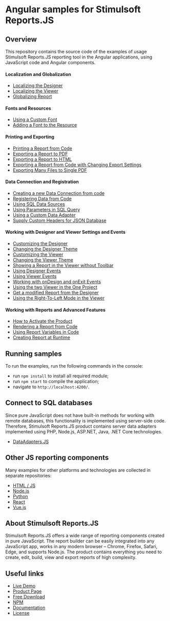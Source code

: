 # Angular samples for Stimulsoft Reports.JS

## Overview
This repository contains the source code of the examples of usage Stimulsoft Reports.JS reporting tool in the Angular applications, using JavaScript code and Angular components.

#### Localization and Globalization
* [Localizing the Designer](https://github.com/stimulsoft/Samples-Reports.JS-for-Angular/blob/main/src/Localization%20and%20Globalization/Localizing%20the%20Designer.ts)
* [Localizing the Viewer](https://github.com/stimulsoft/Samples-Reports.JS-for-Angular/blob/main/src/Localization%20and%20Globalization/Localizing%20the%20Viewer.ts)
* [Globalizing Report](https://github.com/stimulsoft/Samples-Reports.JS-for-Angular/blob/main/src/Localization%20and%20Globalization/Globalizing%20Report.ts)

#### Fonts and Resources
* [Using a Custom Font](https://github.com/stimulsoft/Samples-Reports.JS-for-Angular/blob/main/src/Fonts%20and%20Resources/Using%20a%20Custom%20Font.ts)
* [Adding a Font to the Resource](https://github.com/stimulsoft/Samples-Reports.JS-for-Angular/blob/main/src/Fonts%20and%20Resources/Adding%20a%20Font%20to%20the%20Resource.ts)

#### Printing and Exporting
* [Printing a Report from Code](https://github.com/stimulsoft/Samples-Reports.JS-for-Angular/blob/main/src/Printing%20and%20Exporting/Printing%20the%20Report%20from%20Code.ts)
* [Exporting a Report to PDF](https://github.com/stimulsoft/Samples-Reports.JS-for-Angular/blob/main/src/Printing%20and%20Exporting/Exporting%20a%20Report%20to%20PDF.ts)
* [Exporting a Report to HTML](https://github.com/stimulsoft/Samples-Reports.JS-for-Angular/blob/main/src/Printing%20and%20Exporting/Exporting%20a%20Report%20to%20HTML.ts)
* [Exporting a Report from Code with Changing Export Settings](https://github.com/stimulsoft/Samples-Reports.JS-for-Angular/blob/main/src/Printing%20and%20Exporting/Exporting%20a%20Report%20from%20Code%20with%20Changing%20Export%20Settings.ts)
* [Exporting Many Files to Single PDF](https://github.com/stimulsoft/Samples-Reports.JS-for-Angular/blob/main/src/Printing%20and%20Exporting/Exporting%20Many%20Files%20to%20Single%20PDF.ts)

#### Data Connection and Registration
* [Creating a new Data Connection from code](https://github.com/stimulsoft/Samples-Reports.JS-for-Angular/blob/main/src/Data%20Connection%20and%20Registration/Creating%20a%20new%20Data%20Connection%20from%20code.ts)
* [Registering Data from Code](https://github.com/stimulsoft/Samples-Reports.JS-for-Angular/blob/main/src/Data%20Connection%20and%20Registration/Registering%20Data%20from%20Code.ts)
* [Using SQL Data Sources](https://github.com/stimulsoft/Samples-Reports.JS-for-Angular/blob/main/src/Data%20Connection%20and%20Registration/Using%20SQL%20Data%20Sources.ts)
* [Using Parameters in SQL Query](https://github.com/stimulsoft/Samples-Reports.JS-for-Angular/blob/main/src/Data%20Connection%20and%20Registration/Using%20Parameters%20in%20SQL%20Query.ts)
* [Using a Custom Data Adapter](https://github.com/stimulsoft/Samples-Reports.JS-for-Angular/blob/main/src/Data%20Connection%20and%20Registration/Using%20a%20Custom%20Data%20Adapter.ts)
* [Supply Custom Headers for JSON Database](https://github.com/stimulsoft/Samples-Reports.JS-for-Angular/blob/main/src/Data%20Connection%20and%20Registration/Supply%20Custom%20Headers%20for%20JSON%20Database.ts)

#### Working with Designer and Viewer Settings and Events
* [Customizing the Designer](https://github.com/stimulsoft/Samples-Reports.JS-for-Angular/blob/main/src/Working%20with%20Designer%20and%20Viewer%20Settings%20and%20Events/Customizing%20the%20Designer.ts)
* [Changing the Designer Theme](https://github.com/stimulsoft/Samples-Reports.JS-for-Angular/blob/main/src/Working%20with%20Designer%20and%20Viewer%20Settings%20and%20Events/Changing%20the%20Designer%20Theme.ts)
* [Customizing the Viewer](https://github.com/stimulsoft/Samples-Reports.JS-for-Angular/blob/main/src/Working%20with%20Designer%20and%20Viewer%20Settings%20and%20Events/Customizing%20the%20Viewer.ts) 
* [Changing the Viewer Theme](https://github.com/stimulsoft/Samples-Reports.JS-for-Angular/blob/main/src/Working%20with%20Designer%20and%20Viewer%20Settings%20and%20Events/Changing%20the%20Viewer%20Theme.ts)
* [Showing a Report in the Viewer without Toolbar](https://github.com/stimulsoft/Samples-Reports.JS-for-Angular/blob/main/src/Working%20with%20Designer%20and%20Viewer%20Settings%20and%20Events/Showing%20a%20Report%20in%20the%20Viewer%20without%20Toolbar.ts)
* [Using Designer Events](https://github.com/stimulsoft/Samples-Reports.JS-for-Angular/blob/main/src/Working%20with%20Designer%20and%20Viewer%20Settings%20and%20Events/Using%20Designer%20Events.ts)
* [Using Viewer Events](https://github.com/stimulsoft/Samples-Reports.JS-for-Angular/blob/main/src/Working%20with%20Designer%20and%20Viewer%20Settings%20and%20Events/Using%20Viewer%20Events.ts)
* [Working with onDesign and onExit Events](https://github.com/stimulsoft/Samples-Reports.JS-for-Angular/blob/main/src/Working%20with%20Designer%20and%20Viewer%20Settings%20and%20Events/Working%20with%20onDesign%20and%20onExit%20Events.ts)
* [Using the two Viewer in the One Project](https://github.com/stimulsoft/Samples-Reports.JS-for-Angular/blob/main/src/Working%20with%20Designer%20and%20Viewer%20Settings%20and%20Events/Using%20the%20two%20Viewer%20in%20the%20One%20Project.ts)
* [Get a modified Report from the Designer](https://github.com/stimulsoft/Samples-Reports.JS-for-Angular/blob/main/src/Working%20with%20Designer%20and%20Viewer%20Settings%20and%20Events/Get%20a%20modified%20Report%20from%20the%20Designer.ts)
* [Using the Right-To-Left Mode in the Viewer](https://github.com/stimulsoft/Samples-Reports.JS-for-Angular/blob/main/src/Working%20with%20Designer%20and%20Viewer%20Settings%20and%20Events/Using%20the%20Right-To-Left%20Mode%20in%20the%20Viewer.ts)

#### Working with Reports and Advanced Features
* [How to Activate the Product](https://github.com/stimulsoft/Samples-Reports.JS-for-Angular/blob/main/src/Working%20with%20Dashboards%20and%20Advanced%20Features/How%20to%20Activate%20the%20Product.ts)
* [Rendering a Report from Code](https://github.com/stimulsoft/Samples-Reports.JS-for-Angular/blob/main/src/Working%20with%20Dashboards%20and%20Advanced%20Features/Rendering%20a%20Report%20from%20Code.ts)
* [Using Report Variables in Code](https://github.com/stimulsoft/Samples-Reports.JS-for-Angular/blob/main/src/Working%20with%20Dashboards%20and%20Advanced%20Features/Using%20Report%20Variables%20in%20Code.ts)
* [Creating Report at Runtime](https://github.com/stimulsoft/Samples-Reports.JS-for-Angular/blob/main/src/Working%20with%20Dashboards%20and%20Advanced%20Features/Creating%20Report%20at%20Runtime.ts)

## Running samples
To run the examples, run the following commands in the console:
* run `npm install` to install all required module;
* run `npm start` to compile the application;
* navigate to `http://localhost:4200/`.

## Connect to SQL databases
Since pure JavaScript does not have built-in methods for working with remote databases, this functionality is implemented using server-side code. Therefore, Stimulsoft Reports.JS product contains server data adapters implemented using PHP, Node.js, ASP.NET, Java, .NET Core technologies.
* [DataAdapters.JS](https://github.com/stimulsoft/DataAdapters.JS)

## Other JS reporting components
Many examples for other platforms and technologies are collected in separate repositories:
* [HTML / JS](https://github.com/stimulsoft/Samples-Reports.JS-for-HTML)
* [Node.js](https://github.com/stimulsoft/Samples-Reports.JS-for-Node.js)
* [Python](https://github.com/stimulsoft/Samples-Reports.JS-for-Python)
* [React](https://github.com/stimulsoft/Samples-Reports.JS-for-React)
* [Vue.js](https://github.com/stimulsoft/Samples-Reports.JS-for-Vue.js)

## About Stimulsoft Reports.JS
Stimulsoft Reports.JS offers a wide range of reporting components created in pure JavaScript. The report builder can be easily integrated into any JavaScript app, works in any modern browser – Chrome, Firefox, Safari, Edge, and supports Node.js. The product contains everything you need to create, edit, build, view and export reports of high complexity.

## Useful links
* [Live Demo](http://demo.stimulsoft.com/#Js)
* [Product Page](https://www.stimulsoft.com/en/products/reports-js)
* [Free Download](https://www.stimulsoft.com/en/downloads)
* [NPM](https://www.npmjs.com/package/stimulsoft-reports-js)
* [Documentation](https://www.stimulsoft.com/en/documentation/online/programming-manual/index.html?reports_js.htm)
* [License](LICENSE.md)
